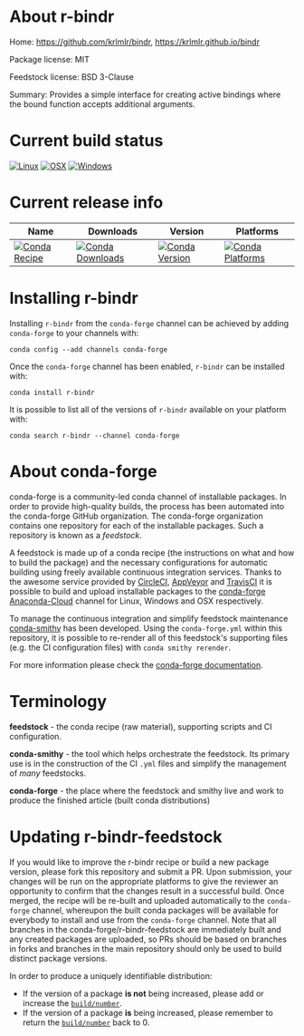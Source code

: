 About r-bindr
=============

Home: https://github.com/krlmlr/bindr, https://krlmlr.github.io/bindr

Package license: MIT

Feedstock license: BSD 3-Clause

Summary: Provides a simple interface for creating active bindings where the bound function accepts additional arguments.



Current build status
====================

[![Linux](https://img.shields.io/circleci/project/github/conda-forge/r-bindr-feedstock/master.svg?label=Linux)](https://circleci.com/gh/conda-forge/r-bindr-feedstock)
[![OSX](https://img.shields.io/travis/conda-forge/r-bindr-feedstock/master.svg?label=macOS)](https://travis-ci.org/conda-forge/r-bindr-feedstock)
[![Windows](https://img.shields.io/appveyor/ci/conda-forge/r-bindr-feedstock/master.svg?label=Windows)](https://ci.appveyor.com/project/conda-forge/r-bindr-feedstock/branch/master)

Current release info
====================

| Name | Downloads | Version | Platforms |
| --- | --- | --- | --- |
| [![Conda Recipe](https://img.shields.io/badge/recipe-r--bindr-green.svg)](https://anaconda.org/conda-forge/r-bindr) | [![Conda Downloads](https://img.shields.io/conda/dn/conda-forge/r-bindr.svg)](https://anaconda.org/conda-forge/r-bindr) | [![Conda Version](https://img.shields.io/conda/vn/conda-forge/r-bindr.svg)](https://anaconda.org/conda-forge/r-bindr) | [![Conda Platforms](https://img.shields.io/conda/pn/conda-forge/r-bindr.svg)](https://anaconda.org/conda-forge/r-bindr) |

Installing r-bindr
==================

Installing `r-bindr` from the `conda-forge` channel can be achieved by adding `conda-forge` to your channels with:

```
conda config --add channels conda-forge
```

Once the `conda-forge` channel has been enabled, `r-bindr` can be installed with:

```
conda install r-bindr
```

It is possible to list all of the versions of `r-bindr` available on your platform with:

```
conda search r-bindr --channel conda-forge
```


About conda-forge
=================

conda-forge is a community-led conda channel of installable packages.
In order to provide high-quality builds, the process has been automated into the
conda-forge GitHub organization. The conda-forge organization contains one repository
for each of the installable packages. Such a repository is known as a *feedstock*.

A feedstock is made up of a conda recipe (the instructions on what and how to build
the package) and the necessary configurations for automatic building using freely
available continuous integration services. Thanks to the awesome service provided by
[CircleCI](https://circleci.com/), [AppVeyor](https://www.appveyor.com/)
and [TravisCI](https://travis-ci.org/) it is possible to build and upload installable
packages to the [conda-forge](https://anaconda.org/conda-forge)
[Anaconda-Cloud](https://anaconda.org/) channel for Linux, Windows and OSX respectively.

To manage the continuous integration and simplify feedstock maintenance
[conda-smithy](https://github.com/conda-forge/conda-smithy) has been developed.
Using the ``conda-forge.yml`` within this repository, it is possible to re-render all of
this feedstock's supporting files (e.g. the CI configuration files) with ``conda smithy rerender``.

For more information please check the [conda-forge documentation](https://conda-forge.org/docs/).

Terminology
===========

**feedstock** - the conda recipe (raw material), supporting scripts and CI configuration.

**conda-smithy** - the tool which helps orchestrate the feedstock.
                   Its primary use is in the construction of the CI ``.yml`` files
                   and simplify the management of *many* feedstocks.

**conda-forge** - the place where the feedstock and smithy live and work to
                  produce the finished article (built conda distributions)


Updating r-bindr-feedstock
==========================

If you would like to improve the r-bindr recipe or build a new
package version, please fork this repository and submit a PR. Upon submission,
your changes will be run on the appropriate platforms to give the reviewer an
opportunity to confirm that the changes result in a successful build. Once
merged, the recipe will be re-built and uploaded automatically to the
`conda-forge` channel, whereupon the built conda packages will be available for
everybody to install and use from the `conda-forge` channel.
Note that all branches in the conda-forge/r-bindr-feedstock are
immediately built and any created packages are uploaded, so PRs should be based
on branches in forks and branches in the main repository should only be used to
build distinct package versions.

In order to produce a uniquely identifiable distribution:
 * If the version of a package **is not** being increased, please add or increase
   the [``build/number``](https://conda.io/docs/user-guide/tasks/build-packages/define-metadata.html#build-number-and-string).
 * If the version of a package **is** being increased, please remember to return
   the [``build/number``](https://conda.io/docs/user-guide/tasks/build-packages/define-metadata.html#build-number-and-string)
   back to 0.
